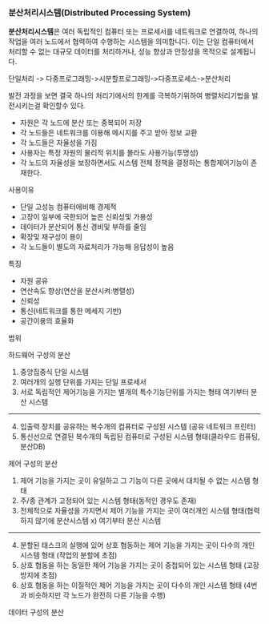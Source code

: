 
### **분산처리시스템(Distributed Processing System)**

**분산처리시스템**은 여러 독립적인 컴퓨터 또는 프로세서를 네트워크로 연결하여, 하나의 작업을 여러 노드에서 협력하여 수행하는 시스템을 의미합니다. 이는 단일 컴퓨터에서 처리할 수 없는 대규모 데이터를 처리하거나, 성능 향상과 안정성을 목적으로 설계됩니다.

단일처리 -> 다중프로그래밍->시분할프로그래밍->다중프로세스->분산처리

발전 과정을 보면 결국 하나의 처리기에서의 한계를 극복하기위하여 병렬처리기법을 발전시키는걸 확인할수 있다.

- 자원은 각 노드에 분산 또는 중복되어 저장
- 각 노드들은 네트워크를 이용해 메시지를 주고 받아 정보 교환
- 각 노드들은 자율성을 가짐
- 사용자는 특정 자원의 물리적 위치를 몰라도 사용가능(투명성)
- 각 노드의 자율성을 보장하면서도 시스템 전체 정책을 결정하는 통합제어기능이 존재한다.


사용이유

- 단일 고성능 컴퓨터에비해 경제적
- 고장이 일부에 국한되어 높은 신뢰성및 가용성
- 데이터가 분산되어 통신 경비및 부하를 줄임
- 확장및 재구성이 용이
- 각 노드들이 별도의 자료처리가 가능해 응답성이 높음

특징

- 자원 공유
- 연산속도 향상(연산을 분산시켜:병렬성)
- 신뢰성
- 통신(네트워크를 통한 메세지 기반)
- 공간이용의 효율화

범위

하드웨어 구성의 분산

1. 중앙집중식 단일 시스템
2. 여러개의 실행 단위를 가지는 단일 프로세서
3. 서로 독립적인 제어기능을 가지는 별개의 특수기능단위를 가지는 형태
여기부터 분산 시스템
--------------
4. 입출력 장치를 공유하는 복수개의 컴퓨터로 구성된 시스템 (공유 네트워크 프린터)
5. 통신선으로 연결된 복수개의 독립된 컴퓨터로 구성된 시스템 형태(클라우드 컴퓨팅,분산DB)

제어 구성의 분산

1. 제어 기능을 가지는 곳이 유일하고 그 기능이 다른 곳에서 대치될 수 없는 시스템 형태
2. 주/종 관계가 고정되어 있는 시스템 형태(동적인 경우도 존재)
3. 전체적으로 자율성을 가지면서 제어 기능을 가지는 곳이 여러개인 시스템 형태(협력하지 않기에 분산시스템 x)
여기부터 분산 시스템
-------
4. 분할된 태스크의 실행에 있어 상호 협동하는 제어 기능을 가지는 곳이 다수의 개인 시스템 형태 (작업의 분할에 초점)
5. 상호 협동을 하는 동일한 제어 기능을 가지는 곳이 중첩되어 있는 시스템 형태 (고장 방지에 초점)
6. 상호 협동을 하는 이질적인 제어 기능을 가지는 곳이 다수의 개인 시스템 형태 (4번과 비슷하지만 각 노드가 완전히 다른 기능을 수행)

데이터 구성의 분산

